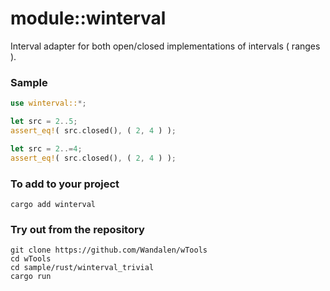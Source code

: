 # module::winterval

Interval adapter for both open/closed implementations of intervals ( ranges ).

### Sample

``` rust sample test
use winterval::*;

let src = 2..5;
assert_eq!( src.closed(), ( 2, 4 ) );

let src = 2..=4;
assert_eq!( src.closed(), ( 2, 4 ) );
```

### To add to your project

```
cargo add winterval
```

### Try out from the repository

``` shell test
git clone https://github.com/Wandalen/wTools
cd wTools
cd sample/rust/winterval_trivial
cargo run
```
